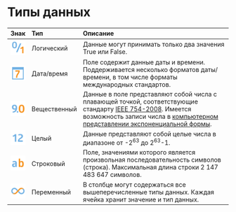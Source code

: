 # Типы данных

 | Знак | Тип | Описание |
 | :--------: | :------ | :------ |
 | ![](../media/app/icons/datatype-18/datatype-default-04.svg) | Логический | Данные могут принимать только два значения True или False. |
 | ![](../media/app/icons/datatype-18/datatype-default-05.svg) | Дата/время | Поле содержит данные даты и времени. Поддерживается несколько форматов даты/времени, в том числе форматы международных стандартов. |
 | ![](../media/app/icons/datatype-18/datatype-default-03.svg) | Вещественный | Данные в поле представляют собой числа с плавающей точкой, соответствующие стандарту [IEEE 754-2008](https://ru.wikipedia.org/wiki/IEEE_754-2008). Имеется возможность записи числа в [компьютерном представлении экспоненциальной формы](https://ru.wikipedia.org/wiki/Экспоненциальная_запись). |
 | ![](../media/app/icons/datatype-18/datatype-default-02.svg) | Целый | Данные представляют собой целые числа в диапазоне от -2<sup>63</sup> до 2<sup>63</sup>-1. |
 | ![](../media/app/icons/datatype-18/datatype-default-01.svg) | Строковый | Поле, значениями которого является произвольная последовательность символов (строка). Максимальная длина строки 2 147 483 647 символов. |
 | ![](../media/app/icons/datatype-18/datatype-default-06.svg) | Переменный | В столбце могут содержаться все вышеперечисленные типы данных. Каждая ячейка хранит значение и тип данных. |
